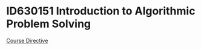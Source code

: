# ID630151 Introduction to Algorithmic Problem Solving

[Course Directive](https://github.com/otago-polytechnic-bit-courses/ID623001-introduction-to-algorithmic-problem-solving/blob/main/ID623001_Course_Directive.pdf)

